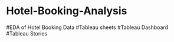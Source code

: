 # Hotel-Booking-Analysis
#EDA of Hotel Booking Data
#Tableau sheets
#Tableau Dashboard
#Tableau Stories
